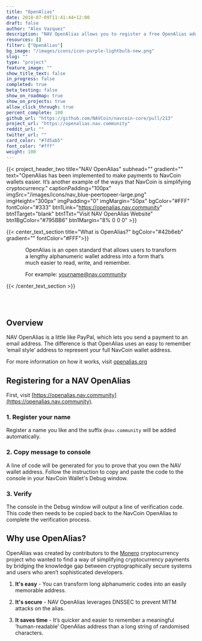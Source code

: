 ```yaml
---
title: "OpenAlias"
date: 2018-07-09T11:41:44+12:00
draft: false
author: "Alex Vazquez"
description: "NAV OpenAlias allows you to register a free OpenAlias address and link it to your real NavCoin address using a unique 'email style' user name."
resources: []
filter: ["OpenAlias"]
bg_image: "/images/icons/icon-purple-lightbulb-new.png"
slug: ""
type: "project"
feature_image: ""
show_title_text: false
in_progress: false
completed: true
beta_testing: false
show_on_roadmap: true
show_on_projects: true
allow_click_through: true
percent_complete: 100
github_url: "https://github.com/NAVCoin/navcoin-core/pull/213"
project_url: "https://openalias.nav.community"
reddit_url: ""
twitter_url: ""
card_color: "#7d5ab5"
font_color: "#fff"
weight: 100
---
```


{{< project_header_two
    title="NAV OpenAlias"
    subhead=""
    gradient=""
    text="OpenAlias has been implemented to make payments to NavCoin wallets easier. It’s another example of the ways that NavCoin is simplifying cryptocurrency."
    captionPadding="100px"
    imgSrc="/images/icons/nav_blue-peertopeer-large.png"
    imgHeight="300px"
    imgPadding="0"
    imgMargin="50px"
    bgColor="#FFF"
    fontColor="#333"
    btn1Link="https://openalias.nav.community"
    btn1Target="blank"
    btn1Txt="Visit NAV OpenAlias Website"
    btn1BgColor="#795BB6"
    btn1Margin="8% 0 0 0"
    >}}

{{< center_text_section
    title="What is OpenAlias?"
    bgColor="#42b6eb"
    gradient=""
    fontColor="#FFF">}}
    <div style="width: 80%; margin: 0 auto;">
    <p>OpenAlias is an open standard that allows users to transform a lengthy alphanumeric wallet address into a form that’s much easier to read, write, and remember. <p></p>For example: yourname@nav.community</p>
    </div>
{{< /center_text_section >}}

<br />
<section class="container">
<br />

## Overview
NAV OpenAlias is a little like PayPal, which lets you send a payment to an email address. The difference is that OpenAlias uses an easy to remember ‘email style’ address to represent your full NavCoin wallet address. 

For more information on how it works, visit [openalias.org](https://openalias.org/)

## Registering for a NAV OpenAlias

First, visit [https://openalias.nav.community](https://openalias.nav.community).

### 1. Register your name

Register a name you like and the suffix `@nav.community` will be added automatically.

### 2. Copy message to console

A line of code will be generated for you to prove that you own the NAV wallet address. Follow the instruction to copy and paste the code to the console in your NavCoin Wallet's Debug window.

### 3. Verify

The console in the Debug window will output a line of verification code. This code then needs to be copied back to the NavCoin OpenAlias to complete the verification process.

## Why use OpenAlias?

OpenAlias was created by contributors to the [Monero](https://getmonero.org/) cryptocurrency project who wanted to find a way of simplifying cryptocurrency payments by bridging the knowledge gap between cryptographically secure systems and users who aren’t sophisticated developers.

1. **It's easy** - You can transform long alphanumeric codes into an easily memorable address.

2. **It's secure** - NAV OpenAlias leverages DNSSEC to prevent MITM attacks on the alias.

3. **It saves time** - It’s quicker and easier to remember a meaningful ‘human-readable’ OpenAlias address than a long string of randomised characters.
<br /><br />
